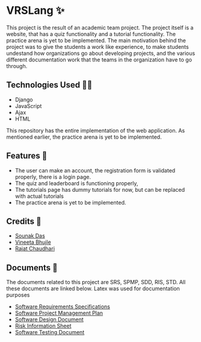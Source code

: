 # VRSLang ✨

This project is the result of an academic team project. The project itself is a website, that has a quiz functionality and a tutorial functionality. 
The practice arena is yet to be implemented. 
The main motivation behind the project was to give the students a work like experience, to make students undestand how organizations go about developing projects, and the various different documentation work that the teams in the organization have to go through.

## Technologies Used 👩‍💻

- Django
- JavaScript
- Ajax
- HTML

This repository has the entire implementation of the web application. As mentioned earlier, the practice arena is yet to be implemented.

## Features 💫

- The user can make an account, the registration form is validated properly, there is a login page. 
- The quiz and leaderboard is functioning properly, 
- The tutorials page has dummy tutorials for now, but can be replaced with actual tutorials
- The practice arena is yet to be implemented. 

## Credits 🦋

- [Sounak Das](https://github.com/sounak1407)
- [Vineeta Bhujle](https://github.com/vinz26)
- [Rajat Chaudhari](https://github.com/rajatrc1705)

## Documents 📃

The documents related to this project are SRS, SPMP, SDD, RIS, STD. All these documents are linked below.
Latex was used for documentation purposes <br>

- [Software Requirements Specifications](https://drive.google.com/file/d/19LpD2DzDf2YjLs1kBhxn8M6_zm9nAQ2s/view?usp=sharing)
- [Software Project Management Plan](https://drive.google.com/file/d/1uINdy8S8HoaafNvbK_Rmk2FR_zpAUr7O/view?usp=sharing)
- [Software Design Document](https://drive.google.com/file/d/1dbthIhhpDkSHALxc1-GRaU1jpRbb2V-7/view?usp=sharing)
- [Risk Information Sheet](https://drive.google.com/file/d/1N19676Ddg-9TzA2IxVxF6_dOvY7VC06g/view?usp=sharing)
- [Software Testing Document](https://drive.google.com/file/d/1fwn3UOVEBOUBU0oJ0W4QXX4p017kxo97/view?usp=sharing)
